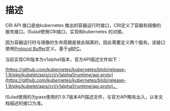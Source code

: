 # 描述<a name="ZH-CN_TOPIC_0184808091"></a>

CRI API 接口是由kubernetes 推出的容器运行时接口，CRI定义了容器和镜像的服务接口。ISulad使用CRI接口，实现和kubernetes 的对接。

因为容器运行时与镜像的生命周期是彼此隔离的，因此需要定义两个服务。该接口使用[Protocol Buffer](https://developers.google.com/protocol-buffers/)定义，基于[gRPC](https://grpc.io/)。

当前实现CRI版本为v1alpha1版本，官方API描述文件如下：

[https://github.com/kubernetes/kubernetes/blob/release-1.9/pkg/kubelet/apis/cri/v1alpha1/runtime/api.proto](https://github.com/kubernetes/kubernetes/blob/release-1.9/pkg/kubelet/apis/cri/v1alpha1/runtime/api.proto)，

ISulad使用的为pass使用的1.9.7版本API描述文件，与官方API略有出入，以本文档描述的接口为准。

